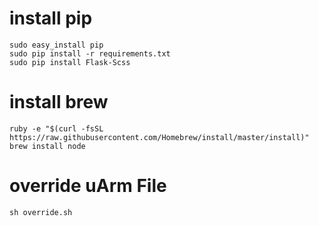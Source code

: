 install pip
=======

```
sudo easy_install pip
sudo pip install -r requirements.txt
sudo pip install Flask-Scss
```

install brew
=======

```
ruby -e "$(curl -fsSL https://raw.githubusercontent.com/Homebrew/install/master/install)"
brew install node
```

override uArm File
=======

`sh override.sh`
